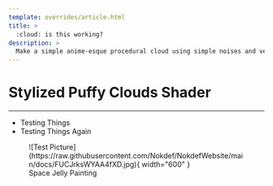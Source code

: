 ```yaml
---
template: overrides/article.html
title: >
  :cloud: is this working?
description: >
  Make a simple anime-esque procedural cloud using simple noises and vertex manipulation.
---
```


# Stylized Puffy Clouds Shader
___

* Testing Things
* Testing Things Again

<figure markdown>
![Test Picture](https://raw.githubusercontent.com/Nokdef/NokdefWebsite/main/docs/FUCJrksWYAA4fXD.jpg){ width="600" }
<figcaption> Space Jelly Painting</figcaption> </figure>